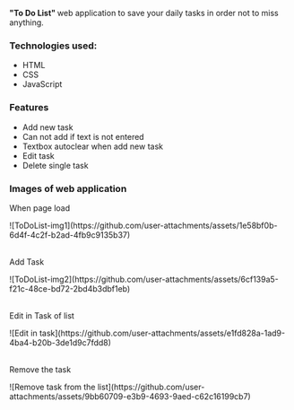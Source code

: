 <b>"To Do List" </b>web application to save your daily tasks in order not to miss anything.
<br>
<h3>Technologies used:</h3>
<ul>
  <li>HTML</li>
  <li>CSS</li>
  <li>JavaScript</li>
</ul>
<h3>Features</h3>
<ul>
  <li>Add new task</li>
  <li>Can not add if text is not entered</li>
  <li>Textbox autoclear when add new task</li>
  <li>Edit task</li>
  <li>Delete single task</li>
</ul>
<h3>Images of web application</h3>
<p>When page load</p>
![ToDoList-img1](https://github.com/user-attachments/assets/1e58bf0b-6d4f-4c2f-b2ad-4fb9c9135b37)
<br>
<br>
<p>Add Task</p>
![ToDoList-img2](https://github.com/user-attachments/assets/6cf139a5-f21c-48ce-bd72-2bd4b3dbf1eb)
<br>
<br>
<p>Edit in Task of list</p>
![Edit in task](https://github.com/user-attachments/assets/e1fd828a-1ad9-4ba4-b20b-3de1d9c7fdd8)
<br>
<br>
<p>Remove the task</p>
![Remove task from the list](https://github.com/user-attachments/assets/9bb60709-e3b9-4693-9aed-c62c16199cb7)

